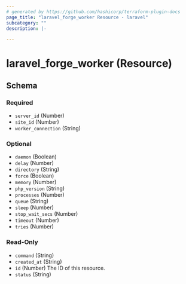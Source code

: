 ```yaml
---
# generated by https://github.com/hashicorp/terraform-plugin-docs
page_title: "laravel_forge_worker Resource - laravel"
subcategory: ""
description: |-
  
---
```


# laravel_forge_worker (Resource)





<!-- schema generated by tfplugindocs -->
## Schema

### Required

- `server_id` (Number)
- `site_id` (Number)
- `worker_connection` (String)

### Optional

- `daemon` (Boolean)
- `delay` (Number)
- `directory` (String)
- `force` (Boolean)
- `memory` (Number)
- `php_version` (String)
- `processes` (Number)
- `queue` (String)
- `sleep` (Number)
- `stop_wait_secs` (Number)
- `timeout` (Number)
- `tries` (Number)

### Read-Only

- `command` (String)
- `created_at` (String)
- `id` (Number) The ID of this resource.
- `status` (String)
